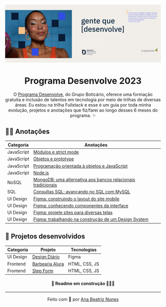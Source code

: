 <a href="https://desenvolve.grupoboticario.com.br/">
  <img src="./assets/programa-desenvolve-banner.png" alt="Programa Desenvolve 2023 pelo Grupo Boticário">
</a>
<h1 align="center">Programa Desenvolve 2023</h1>

<p align="center">
  O <a href="https://desenvolve.grupoboticario.com.br/">Programa Desenvolve</a>,
  do Grupo Boticário, oferece uma formação gratuita e inclusão de talentos em tecnologia por meio de trilhas de diversas áreas. Eu estou na trilha Fullstack e esse é um guia por toda minha evolução, projetos e anotações que fiz/farei ao longo desses 6 meses do programa. ✨
</p>

<!-- <p align="center">
 <a href="#woman_technologist-anotações">Anotações</a> • 
 <a href="#rocket-projetos-desenvolvidos">Projetos desenvolvidos</a>
</p> -->

## :woman_technologist: Anotações

Categoria | Anotações |
| ----------- | ----------- |
| JavaScript | [Módulos e strict mode](https://github.com/ananuness/desenvolve2023/tree/main/notas-de-aula/javascript/modulos-e-strict-mode) |
| JavaScript | [Objetos e prototype](https://github.com/ananuness/desenvolve2023/tree/main/notas-de-aula/javascript/objetos-e-prototype) |
| JavaScript | [Programação orientada à objetos e JavaScript](https://github.com/ananuness/desenvolve2023/tree/main/notas-de-aula/javascript/poo-e-javascript) |
| JavaScript | [Node.js](https://github.com/ananuness/desenvolve2023/tree/main/notas-de-aula/javascript/node) |
| NoSQL  | [MongoDB: uma alternativa aos bancos relacionais tradicionais](https://github.com/ananuness/desenvolve2023/tree/main/notas-de-aula/nosql/introducao-ao-mongodb) |
| SQL  | [Consultas SQL: avançando no SQL com MySQL](https://github.com/ananuness/desenvolve2023/tree/main/notas-de-aula/sql/avancando-sql-com-mysql) |
| UI Design | [Figma: construindo o layout do site mobile](https://github.com/ananuness/desenvolve2023/tree/main/notas-de-aula/ui-ux-design/1-construindo-layout-mobile) |
| UI Design | [Figma: conhecendo componentes da interface](https://github.com/ananuness/desenvolve2023/tree/main/notas-de-aula/ui-ux-design/2-conhecendo-componentes) |
| UI Design | [Figma: projete sites para diversas telas](https://github.com/ananuness/desenvolve2023/tree/main/notas-de-aula/ui-ux-design/3-projete-para-diversas-telas) |
| UI Design  | [Figma: trabalhando na construção de um Design System](https://github.com/ananuness/desenvolve2023/tree/main/notas-de-aula/ui-ux-design/4-construindo-design-system) |


## :rocket: Projetos desenvolvidos

| Categoria | Projeto | Tecnologias |
| ----------- | ----------- | ----------- |
| UI Design | [Design Diário](https://www.figma.com/file/zg2upbaEV1TRGgJDryU65e/Design-Di%C3%A1rio?node-id=153%3A4118&t=La2c5fsB6zZbHcf0-1) | Figma |
| Frontend | [Barbearia Alura](https://github.com/ananuness/barbearia-alura) | HTML, CSS, JS |
| Frontend | [Step Form](https://github.com/ananuness/step-form) | HTML, CSS, JS |

<h4 align="center">🚧 Readme em construção 👷🏻‍♀️</h4>

<hr>

<p align="center">
  Feito com 🧡 por
  <a align="center" href="https://www.linkedin.com/in/ana-beatriz-nunes/">
    Ana Beatriz Nunes
  </a>
</p>
